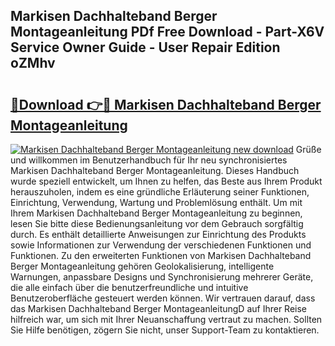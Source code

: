 ## Markisen Dachhalteband Berger Montageanleitung PDf Free Download - Part-X6V Service Owner Guide - User Repair Edition oZMhv

# <h2><a href="http://df7b0a.blite.top/?on=Markisen+Dachhalteband+Berger+Montageanleitung">🔗Download 👉🔴 Markisen Dachhalteband Berger Montageanleitung</a></h2>

[![Markisen Dachhalteband Berger Montageanleitung new download](https://i.imgur.com/lujVjoI.png)](http://df7b0a.blite.top/?on=Markisen+Dachhalteband+Berger+Montageanleitung)
Grüße und willkommen im Benutzerhandbuch für Ihr neu synchronisiertes Markisen Dachhalteband Berger Montageanleitung. Dieses Handbuch wurde speziell entwickelt, um Ihnen zu helfen, das Beste aus Ihrem Produkt herauszuholen, indem es eine gründliche Erläuterung seiner Funktionen, Einrichtung, Verwendung, Wartung und Problemlösung enthält. Um mit Ihrem Markisen Dachhalteband Berger Montageanleitung zu beginnen, lesen Sie bitte diese Bedienungsanleitung vor dem Gebrauch sorgfältig durch. Es enthält detaillierte Anweisungen zur Einrichtung des Produkts sowie Informationen zur Verwendung der verschiedenen Funktionen und Funktionen. Zu den erweiterten Funktionen von Markisen Dachhalteband Berger Montageanleitung gehören Geolokalisierung, intelligente Warnungen, anpassbare Designs und Synchronisierung mehrerer Geräte, die alle einfach über die benutzerfreundliche und intuitive Benutzeroberfläche gesteuert werden können. Wir vertrauen darauf, dass das Markisen Dachhalteband Berger MontageanleitungD auf Ihrer Reise hilfreich war, um sich mit Ihrer Neuanschaffung vertraut zu machen. Sollten Sie Hilfe benötigen, zögern Sie nicht, unser Support-Team zu kontaktieren.
